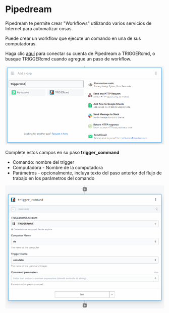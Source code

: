 # Pipedream

Pipedream te permite crear "Workflows" utilizando varios servicios de Internet para automatizar cosas.

Puede crear un workflow que ejecute un comando en una de sus computadoras.

Haga clic [aquí](https://pipedream.com/apps/triggercmd) para conectar su cuenta de Pipedream a TRIGGERcmd, o busque TRIGGERcmd cuando agregue un paso de workflow.

![TRIGGERcmd en Pipedream](./images/pipe-dream-step.png)

Complete estos campos en su paso **trigger_command**
* Comando: nombre del trigger
* Computadora - Nombre de la computadora
* Parámetros - opcionalmente, incluya texto del paso anterior del flujo de trabajo en los parámetros del comando

![TRIGGERcmd en Pipedream](./images/pipe-dream.png)
